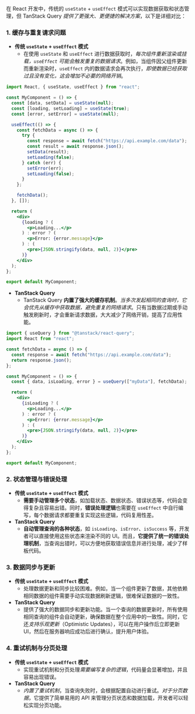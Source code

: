 在 React 开发中，传统的 `useState` + `useEffect` 模式可以实现数据获取和状态管理，但 TanStack Query *提供了更强大、更便捷的解决方案*，以下是详细对比：

### 1. 缓存与重复请求问题

- **传统 `useState` + `useEffect` 模式**
  - 在使用 `useState` 和 `useEffect` 进行数据获取时，*每次组件重新渲染或挂载，`useEffect` 可能会触发重复的数据请求*。例如，当组件因父组件更新而重新渲染时，`useEffect` 内的数据请求会再次执行，*即使数据已经获取过且没有变化，这会增加不必要的网络开销*。

```jsx
import React, { useState, useEffect } from "react";

const MyComponent = () => {
  const [data, setData] = useState(null);
  const [loading, setLoading] = useState(true);
  const [error, setError] = useState(null);

  useEffect(() => {
    const fetchData = async () => {
      try {
        const response = await fetch("https://api.example.com/data");
        const result = await response.json();
        setData(result);
        setLoading(false);
      } catch (err) {
        setError(err);
        setLoading(false);
      }
    };

    fetchData();
  }, []);

  return (
    <div>
      {loading ? (
        <p>Loading...</p>
      ) : error ? (
        <p>Error: {error.message}</p>
      ) : (
        <pre>{JSON.stringify(data, null, 2)}</pre>
      )}
    </div>
  );
};

export default MyComponent;
```

- **TanStack Query**
  - TanStack Query **内置了强大的缓存机制**。*当多次发起相同的查询时，它会优先从缓存中获取数据，避免重复的网络请求*。只有当数据过期或手动触发刷新时，才会重新请求数据，大大减少了网络开销，提高了应用性能。

```jsx
import { useQuery } from "@tanstack/react-query";
import React from "react";

const fetchData = async () => {
  const response = await fetch("https://api.example.com/data");
  return response.json();
};

const MyComponent = () => {
  const { data, isLoading, error } = useQuery(["myData"], fetchData);

  return (
    <div>
      {isLoading ? (
        <p>Loading...</p>
      ) : error ? (
        <p>Error: {error.message}</p>
      ) : (
        <pre>{JSON.stringify(data, null, 2)}</pre>
      )}
    </div>
  );
};

export default MyComponent;
```

### 2. 状态管理与错误处理

- **传统 `useState` + `useEffect` 模式**
  - **需要手动管理多个状态**，如加载状态、数据状态、错误状态等，代码会变得复杂且容易出错。同时，**错误处理逻辑**也需要在 `useEffect` 中自行编写，每个数据请求都要重复实现这些逻辑，代码复用性差。
- **TanStack Query**
  - **自动管理查询的各种状态**，如 `isLoading`、`isError`、`isSuccess` 等，开发者可以直接使用这些状态来渲染不同的 UI。而且，**它提供了统一的错误处理机制**，当查询出错时，可以方便地获取错误信息并进行处理，减少了样板代码。

### 3. 数据同步与更新

- **传统 `useState` + `useEffect` 模式**
  - 处理数据更新和同步比较困难。例如，当一个组件更新了数据，其他依赖相同数据的组件需要手动实现数据刷新逻辑，很难保证数据的一致性。
- **TanStack Query**
  - 提供了强大的数据同步和更新功能。当一个查询的数据更新时，所有使用相同查询的组件会自动更新，确保数据在整个应用中的一致性。同时，它还*支持乐观更新*（Optimistic Updates），可以在用户操作后立即更新 UI，然后在服务器响应成功后进行确认，提升用户体验。

### 4. 重试机制与分页处理

- **传统 `useState` + `useEffect` 模式**
  - 实现重试机制和分页处理*需要编写复杂的逻辑*，代码量会显著增加，并且容易出现错误。
- **TanStack Query**
  - *内置了重试机制*，当查询失败时，会根据配置自动进行重试。*对于分页数据*，它提供了简单易用的 API 来管理分页状态和数据加载，开发者可以轻松实现分页功能。
